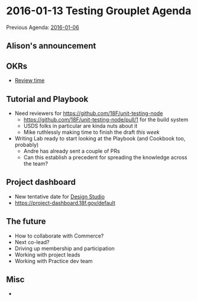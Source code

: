 # 2016-01-13 Testing Grouplet Agenda

Previous Agenda: [2016-01-06](./20160106_agenda.md)

## Alison's announcement

## OKRs

* [Review time](https://docs.google.com/a/gsa.gov/document/d/18nPmH01Uz56xarHV66SVTU8f7boCr_ut5eQAArXzei4/edit?usp=sharing)

## Tutorial and Playbook

* Need reviewers for https://github.com/18F/unit-testing-node
  * https://github.com/18F/unit-testing-node/pull/1 for the build system
  * USDS folks in particular are kinda nuts about it
  * Mike ruthlessly making time to finish the draft _this week_
* Writing Lab ready to start looking at the Playbook (and Cookbook too, probably)
  * Andre has already sent a couple of PRs
  * Can this establish a precedent for spreading the knowledge across the team?

## Project dashboard

* New tentative date for [Design Studio](https://methods.18f.gov/design-studio/)
* https://project-dashboard.18f.gov/default

## The future

* How to collaborate with Commerce?
* Next co-lead?
* Driving up membership and participation
* Working with project leads
* Working with Practice dev team

## Misc

* 
